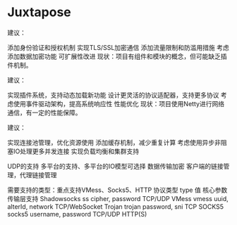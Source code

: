 # Juxtapose


建议：

添加身份验证和授权机制
实现TLS/SSL加密通信
添加流量限制和防滥用措施
考虑添加数据加密功能 
可扩展性改进
   现状：项目有组件和模块的概念，但可能缺乏插件机制。

建议：

实现插件系统，支持动态加载新功能
设计更灵活的协议适配器，支持更多协议
考虑使用事件驱动架构，提高系统响应性
性能优化
   现状：项目使用Netty进行网络通信，有一定的性能保障。

建议：

实现连接池管理，优化资源使用
添加缓存机制，减少重复计算
考虑使用异步非阻塞IO处理更多并发连接
实现负载均衡和集群支持


UDP的支持
多平台的支持、多平台的IO模型可选择
数据传输加密
客户端的链接管理，代理链接管理

需要支持的类型：重点支持VMess、Socks5、HTTP
协议类型	type 值	核心参数	传输层支持
Shadowsocks	ss	cipher, password	TCP/UDP
VMess	vmess	uuid, alterId, network	TCP/WebSocket
Trojan	trojan	password, sni	TCP
SOCKS5	socks5	username, password	TCP/UDP
HTTP(S)